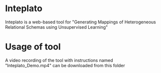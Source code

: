 # Inteplato
Inteplato is a web-based tool for "Generating Mappings of Heterogeneous Relational Schemas using Unsupervised Learning"

# Usage of tool
A video recording of the tool with instructions named "Inteplato_Demo.mp4" can be downloaded from this folder 
